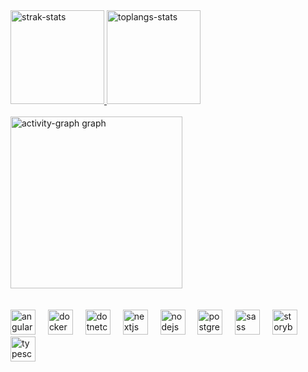 

<!-- I got this cards in https://github.com/anuraghazra/github-readme-stats --> 
<a href="#">
    <img alt="strak-stats" height="150em" src="https://github-readme-streak-stats.herokuapp.com/?user=andradeleo&theme=omni&hide_border=true&theme=dark" /> 
    <img alt="toplangs-stats" height="150em" src="https://github-readme-stats.vercel.app/api/top-langs/?username=andradeleo&layout=compact&hide_border=true&theme=dark" />    
</a>

<br>
<br>


<div align="left">
  <img src="https://github-readme-activity-graph.vercel.app/graph?username=andradeleo&radius=16&theme=high-contrast&area=true&order=5" height="275" alt="activity-graph graph"  />
</div>

<br>
<br>


<div align="left">
  <img src="https://cdn.jsdelivr.net/gh/devicons/devicon/icons/angularjs/angularjs-original.svg" height="40" alt="angularjs logo"  />
  <img width="12" />
  <img src="https://cdn.jsdelivr.net/gh/devicons/devicon/icons/docker/docker-original.svg" height="40" alt="docker logo"  />
  <img width="12" />
  <img src="https://cdn.jsdelivr.net/gh/devicons/devicon/icons/dotnetcore/dotnetcore-original.svg" height="40" alt="dotnetcore logo"  />
  <img width="12" />
  <img src="https://cdn.jsdelivr.net/gh/devicons/devicon/icons/nextjs/nextjs-original.svg" height="40" alt="nextjs logo"  />
  <img width="12" />
  <img src="https://cdn.jsdelivr.net/gh/devicons/devicon/icons/nodejs/nodejs-original.svg" height="40" alt="nodejs logo"  />
  <img width="12" />
  <img src="https://cdn.jsdelivr.net/gh/devicons/devicon/icons/postgresql/postgresql-original.svg" height="40" alt="postgresql logo"  />
  <img width="12" />
  <img src="https://cdn.jsdelivr.net/gh/devicons/devicon/icons/sass/sass-original.svg" height="40" alt="sass logo"  />
  <img width="12" />
  <img src="https://cdn.jsdelivr.net/gh/devicons/devicon/icons/storybook/storybook-original.svg" height="40" alt="storybook logo"  />
  <img width="12" />
  <img src="https://cdn.jsdelivr.net/gh/devicons/devicon/icons/typescript/typescript-original.svg" height="40" alt="typescript logo"  />
</div>


